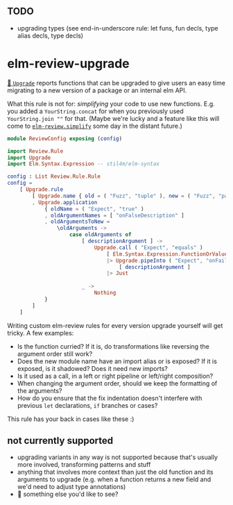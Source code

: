 ## TODO
- upgrading types (see end-in-underscore rule: let funs, fun decls, type alias decls, type decls)

# elm-review-upgrade

[🔧 `Upgrade`](https://package.elm-lang.org/packages/lue-bird/elm-review-upgrade/1.0.0/Upgrade/ "Provides automatic fixes") reports functions that can be upgraded to give users an easy time migrating to a new version of a package or an internal elm API.

What this rule is not for: _simplifying_ your code to use new functions.
E.g. you added a `YourString.concat` for when you previously used `YourString.join ""` for that.
(Maybe we're lucky and a feature like this will come to [`elm-review.simplify`](https://dark.elm.dmy.fr/packages/jfmengels/elm-review-simplify/latest/) some day in the distant future.)

```elm
module ReviewConfig exposing (config)

import Review.Rule
import Upgrade
import Elm.Syntax.Expression -- stil4m/elm-syntax

config : List Review.Rule.Rule
config =
    [ Upgrade.rule
        [ Upgrade.name { old = ( "Fuzz", "tuple" ), new = ( "Fuzz", "pair" ) }
        , Upgrade.application
            { oldName = ( "Expect", "true" )
            , oldArgumentNames = [ "onFalseDescription" ]
            , oldArgumentsToNew =
                \oldArguments ->
                    case oldArguments of
                        [ descriptionArgument ] ->
                            Upgrade.call ( "Expect", "equals" )
                                [ Elm.Syntax.Expression.FunctionOrValue [ "Basics" ] "True" ]
                                |> Upgrade.pipeInto ( "Expect", "onFail" )
                                    [ descriptionArgument ]
                                |> Just
                        
                        _ ->
                            Nothing
            }
        ]
    ]
```

Writing custom elm-review rules for every version upgrade yourself will get tricky.
A few examples:
- Is the function curried? If it is, do transformations like reversing the argument order still work?
- Does the new module name have an import alias or is exposed? If it is exposed, is it shadowed? Does it need new imports?
- Is it used as a call, in a left or right pipeline or left/right composition?
- When changing the argument order, should we keep the formatting of the arguments?
- How do you ensure that the fix indentation doesn't interfere with previous `let` declarations, `if` branches or cases?

This rule has your back in cases like these :)

## not currently supported
- upgrading variants in any way is not supported because that's usually more involved, transforming patterns and stuff
- anything that involves more context than just the old function and its arguments to upgrade (e.g. when a function returns a new field and we'd need to adjust type annotations)
- 👀 something else you'd like to see?
